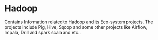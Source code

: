 # Hadoop
Contains Information related to Hadoop and its Eco-system projects. The projects include Pig, Hive, Sqoop and some other projects like Airflow, Impala, Drill and spark scala and etc..
